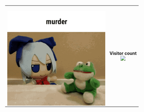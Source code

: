 <p align = "center" > 
<table style="border: 1px none rgb(0, 0, 0);">
 <tr>
      <th><p><img src="https://github.com/programmister68/programmister68/blob/main/murder.gif" align="left" width="320px"></p></th>
      <th><p align = "center" > 
  Visitor count<br>
  <img src="https://profile-counter.glitch.me/programmister68/count.svg" />
</p></th>
    </tr>
</table>



